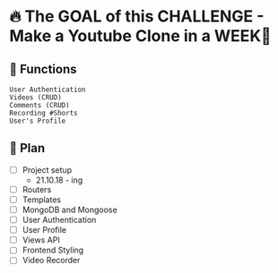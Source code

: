 # 🔥 The GOAL of this CHALLENGE - Make a Youtube Clone in a WEEK📅

## 🚀 Functions

    User Authentication
    Videos (CRUD)
    Comments (CRUD)
    Recording #Shorts
    User's Profile

## 📑 Plan

- [ ] Project setup
  - 21.10.18 - ing
- [ ] Routers
- [ ] Templates
- [ ] MongoDB and Mongoose
- [ ] User Authentication
- [ ] User Profile
- [ ] Views API
- [ ] Frontend Styling
- [ ] Video Recorder
